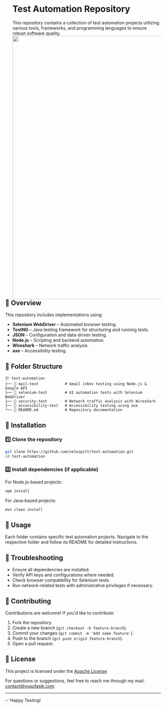 <div id="user-content-toc">
  <ul>
    <summary><h1 style="display: inline-block;">Test Automation Repository</h1></summary>
    This repository contains a collection of test automation projects utilizing various tools, frameworks, and programming languages to ensure robust software quality.
   <img align="left" src="https://github.com/Anmol-Baranwal/Cool-GIFs-For-GitHub/assets/74038190/80728820-e06b-4f96-9c9e-9df46f0cc0a5" width="850" />
  </ul>
</div>

## 📌 Overview
This repository includes implementations using:
- **Selenium WebDriver** – Automated browser testing.
- **TestNG** – Java testing framework for structuring and running tests.
- **JSON** – Configuration and data-driven testing.
- **Node.js** – Scripting and backend automation.
- **Wireshark** – Network traffic analysis.
- **axe** – Accessibility testing.

## 📂 Folder Structure
```
📦 test-automation
├── 📂 mail-test            # Gmail inbox testing using Node.js & Google API
├── 📂 selenium-test        # UI automation tests with Selenium WebDriver
├── 📂 security-test        # Network traffic analysis with Wireshark
├── 📂 accessibility-test   # Accessibility testing using axe
└── 📜 README.md            # Repository documentation
```

## 🚀 Installation

### 1️⃣ Clone the repository
```sh
git clone https://github.com/velespitt/test-automation.git
cd test-automation
```

### 2️⃣ Install dependencies (if applicable)
For Node.js-based projects:
```sh
npm install
```
For Java-based projects:
```sh
mvn clean install
```

## 📝 Usage
Each folder contains specific test automation projects. Navigate to the respective folder and follow its README for detailed instructions.

## 🔧 Troubleshooting
- Ensure all dependencies are installed.
- Verify API keys and configurations where needed.
- Check browser compatibility for Selenium tests.
- Run network-related tests with administrative privileges if necessary.

## 🤝 Contributing
Contributions are welcome! If you'd like to contribute:
1. Fork the repository.
2. Create a new branch (`git checkout -b feature-branch`).
3. Commit your changes (`git commit -m 'Add some feature'`).
4. Push to the branch (`git push origin feature-branch`).
5. Open a pull request.

## 📜 License
This project is licensed under the [Apache License](LICENSE)

For questions or suggestions, feel free to reach me through my mail: contact@yusufasik.com

---
✅ Happy Testing!
